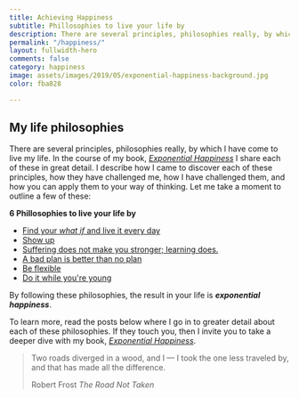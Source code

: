 ```yaml
---
title: Achieving Happiness
subtitle: Phillosophies to live your life by
description: There are several principles, philosophies really, by which I have come to live my life. By following these philosophies, the result in your life is Exponential Happiness.
permalink: "/happiness/"
layout: fullwidth-hero
comments: false
category: happiness
image: assets/images/2019/05/exponential-happiness-background.jpg
color: fba828

---
```


## My life philosophies

There are several principles, philosophies really, by which I have come to live my life. In the course of my book, [*Exponential Happiness*](/book/) I share each of these in great detail. I describe how I came to discover each of these principles, how they have challenged me, how I have challenged them, and how you can apply them to your way of thinking. Let me take a moment to outline a few of these:

**6 Phillosophies to live your life by**
- [Find your *what if* and live it every day](/the-first-philosophy-find-your-what-if/)
- [Show up](/the-second-philosophy-show-up/)
- [Suffering does not make you stronger; learning does.](/the-third-philosophy-suffering-does-not-make-you-stronger/)
- [A bad plan is better than no plan](/the-fourth-philosophy-a-bad-plan-is-better-than-no-plan/)
- [Be flexible](/the-fifth-philosophy-be-flexible/)
- [Do it while you're young](/the-sixth-philosophy-do-it-while-youre-young/)

By following these philosophies, the result in your life is ***exponential happiness***.

To learn more, read the posts below where I go in to greater detail about each of these philosophies. If they touch you, then I invite you to take a deeper dive with my book, [*Exponential Happiness*](/book/).

<blockquote class="blockquote text-center bg-light p-5">
	<p class="mb-0">Two roads diverged in a wood, and I — I took the one less traveled by, and that has made all the difference.</p>
	<footer class="blockquote-footer">Robert Frost <cite title="Source Title">The Road Not Taken</cite></footer>
</blockquote>